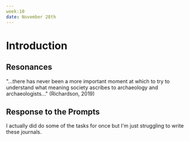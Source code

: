 ```yaml
---
week:10
date: November 28th
---
```


# Introduction 

## Resonances

 "...there has never been a more important moment at which to try to understand what meaning society ascribes to archaeology and archaeologists..." (Richardson, 2019)

## Response to the Prompts
I actually did do some of the tasks for once but I'm just struggling to write these journals.
